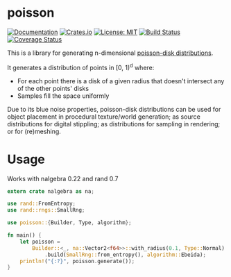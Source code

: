 # poisson

[![Documentation][di]][dl] [![Crates.io][ri]][rl] [![License: MIT][li]][ll] [![Build Status][ti]][tl] [![Coverage Status][ci]][cl]   

[di]: https://docs.rs/poisson/badge.svg
[dl]: https://docs.rs/poisson

[ri]: https://img.shields.io/crates/v/poisson.svg
[rl]: https://crates.io/crates/poisson/

[li]: https://img.shields.io/badge/License-MIT-blue.svg
[ll]: https://opensource.org/licenses/MIT

[ti]: https://travis-ci.org/WaDelma/poisson.svg?branch=master
[tl]: https://travis-ci.org/WaDelma/poisson

[ci]: https://coveralls.io/repos/github/WaDelma/poisson/badge.svg?branch=master
[cl]: https://coveralls.io/github/WaDelma/poisson?branch=master

This is a library for generating n-dimensional [poisson-disk distributions](http://mollyrocket.com/casey/stream_0014.html).    

It generates a distribution of points in [0, 1)<sup>d</sup> where:

 * For each point there is a disk of a given radius that doesn't intersect
 any of the other points' disks
 * Samples fill the space uniformly

Due to its blue noise properties, poisson-disk distributions
can be used for object placement in procedural texture/world generation;
as source distributions for digital stippling;
as distributions for sampling in rendering; or for (re)meshing.

# Usage

Works with nalgebra 0.22 and rand 0.7

```rust
extern crate nalgebra as na;

use rand::FromEntropy;
use rand::rngs::SmallRng;

use poisson::{Builder, Type, algorithm};

fn main() {
    let poisson =
        Builder::<_, na::Vector2<f64>>::with_radius(0.1, Type::Normal)
            .build(SmallRng::from_entropy(), algorithm::Ebeida);
    println!("{:?}", poisson.generate());
}
```
